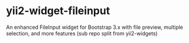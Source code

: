 yii2-widget-fileinput
=====================

An enhanced FileInput widget for Bootstrap 3.x with file preview, multiple selection, and more features (sub repo split from yii2-widgets)
